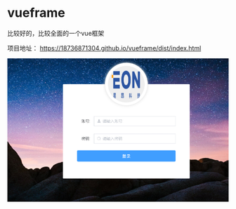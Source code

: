 # vueframe
比较好的，比较全面的一个vue框架

项目地址：
https://18736871304.github.io/vueframe/dist/index.html

![alt text](1732679247426.jpg)